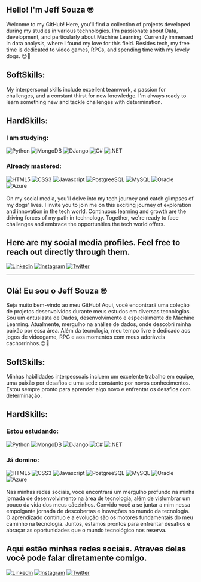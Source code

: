 ## Hello! I'm Jeff Souza 🤓

Welcome to my GitHub! Here, you'll find a collection of projects developed during my studies in various technologies. I'm passionate about Data, development, and particularly about Machine Learning. Currently immersed in data analysis, where I found my love for this field. Besides tech, my free time is dedicated to video games, RPGs, and spending time with my lovely dogs. 😊🚀

## SoftSkills:

My interpersonal skills include excellent teamwork, a passion for challenges, and a constant thirst for new knowledge. I'm always ready to learn something new and tackle challenges with determination.

## HardSkills:
### I am studying:
<div style = "display: inline_block">
    <img align_item ="center" alt = "Python" src = "https://img.shields.io/badge/Python-3776AB?style=for-the-badge&logo=python&logoColor=white"/>
    <img align_item ="center" alt = "MongoDB" src = "https://img.shields.io/badge/MongoDB-4EA94B?style=for-the-badge&logo=mongodb&logoColor=white"/> 
    <img align_item ="center" alt = "DJango" src = "https://img.shields.io/badge/Django-092E20?style=for-the-badge&logo=django&logoColor=white"/> 
    <img align_item ="center" alt = "C#" src = "https://img.shields.io/badge/C%23-239120?style=for-the-badge&logo=c-sharp&logoColor=whit"/> 
    <img align_item ="center" alt = ".NET" src = "https://img.shields.io/badge/.NET-5C2D91?style=for-the-badge&logo=.net&logoColor=white"/> 
</div>

### Already mastered: 
<div style = "display: inline_block">
    <img align_item ="center" alt = "HTML5" src = "https://img.shields.io/badge/HTML5-E34F26?style=for-the-badge&logo=html5&logoColor=white"/>
    <img align_item ="center" alt = "CSS3" src = "https://img.shields.io/badge/CSS3-1572B6?style=for-the-badge&logo=css3&logoColor=white"/> 
    <img align_item ="center" alt = "Javascript" src = "https://img.shields.io/badge/JavaScript-F7DF1E?style=for-the-badge&logo=javascript&logoColor=black"/>
    <img align_item ="center" alt = "PostgreeSQL" src = "https://img.shields.io/badge/TypeScript-007ACC?style=for-the-badge&logo=typescript&logoColor=white"/> 
    <img align_item ="center" alt = "MySQL" src = "https://img.shields.io/badge/MySQL-00000F?style=for-the-badge&logo=mysql&logoColor=white"/> 
    <img align_item ="center" alt = "Oracle" src = "https://img.shields.io/badge/Oracle-F80000?style=for-the-badge&logo=Oracle&logoColor=white"/>
    <img align_item ="center" alt = "Azure" src = "https://img.shields.io/badge/Microsoft_Azure-0089D6?style=for-the-badge&logo=microsoft-azure&logoColor=white"/> 
</div></br>
On my social media, you'll delve into my tech journey and catch glimpses of my dogs' lives. I invite you to join me on this exciting journey of exploration and innovation in the tech world. Continuous learning and growth are the driving forces of my path in technology. Together, we're ready to face challenges and embrace the opportunities the tech world offers.

## Here are my social media profiles. Feel free to reach out directly through them.

[![Linkedin](https://img.shields.io/badge/LinkedIn-0077B5?style=for-the-badge&logo=linkedin&logoColor=white)](https://www.linkedin.com/in/jeffsouzaxd)
[![Instagram](https://img.shields.io/badge/Instagram-E4405F?style=for-the-badge&logo=instagram&logoColor=white)](https://instagram.com/jeffsouzaxd?utm_source=qr&igshid=MzNlNGNkZWQ4Mg==)
[![Twitter](https://img.shields.io/badge/Twitter-1DA1F2?style=for-the-badge&logo=twitter&logoColor=white)](https://twitter.com/JeffSouzaXD?t=6-hTO6M8GmsKEecTNLquyQ&s=09)

----------------------------------------------------------------------------

## Olá! Eu sou o Jeff Souza 🤓

Seja muito bem-vindo ao meu GitHub! Aqui, você encontrará uma coleção de projetos desenvolvidos durante meus estudos em diversas tecnologias. Sou um entusiasta de Dados, desenvolvimento e especialmente de Machine Learning. Atualmente, mergulho na análise de dados, onde descobri minha paixão por essa área. Além da tecnologia, meu tempo livre é dedicado aos jogos de videogame, RPG e aos momentos com meus adoráveis cachorrinhos.😊🚀

## SoftSkills:
Minhas habilidades interpessoais incluem um excelente trabalho em equipe, uma paixão por desafios e uma sede constante por novos conhecimentos. Estou sempre pronto para aprender algo novo e enfrentar os desafios com determinação.

## HardSkills:

### Estou estudando:
<div style = "display: inline_block">
    <img align_item ="center" alt = "Python" src = "https://img.shields.io/badge/Python-3776AB?style=for-the-badge&logo=python&logoColor=white"/>
    <img align_item ="center" alt = "MongoDB" src = "https://img.shields.io/badge/MongoDB-4EA94B?style=for-the-badge&logo=mongodb&logoColor=white"/> 
    <img align_item ="center" alt = "DJango" src = "https://img.shields.io/badge/Django-092E20?style=for-the-badge&logo=django&logoColor=white"/> 
    <img align_item ="center" alt = "C#" src = "https://img.shields.io/badge/C%23-239120?style=for-the-badge&logo=c-sharp&logoColor=whit"/> 
    <img align_item ="center" alt = ".NET" src = "https://img.shields.io/badge/.NET-5C2D91?style=for-the-badge&logo=.net&logoColor=white"/> 
</div>

### Já domino: 
<div style = "display: inline_block">
    <img align_item ="center" alt = "HTML5" src = "https://img.shields.io/badge/HTML5-E34F26?style=for-the-badge&logo=html5&logoColor=white"/>
    <img align_item ="center" alt = "CSS3" src = "https://img.shields.io/badge/CSS3-1572B6?style=for-the-badge&logo=css3&logoColor=white"/> 
    <img align_item ="center" alt = "Javascript" src = "https://img.shields.io/badge/JavaScript-F7DF1E?style=for-the-badge&logo=javascript&logoColor=black"/>
    <img align_item ="center" alt = "PostgreeSQL" src = "https://img.shields.io/badge/TypeScript-007ACC?style=for-the-badge&logo=typescript&logoColor=white"/> 
    <img align_item ="center" alt = "MySQL" src = "https://img.shields.io/badge/MySQL-00000F?style=for-the-badge&logo=mysql&logoColor=white"/> 
    <img align_item ="center" alt = "Oracle" src = "https://img.shields.io/badge/Oracle-F80000?style=for-the-badge&logo=Oracle&logoColor=white"/>
    <img align_item ="center" alt = "Azure" src = "https://img.shields.io/badge/Microsoft_Azure-0089D6?style=for-the-badge&logo=microsoft-azure&logoColor=white"/> 
</div></br>
Nas minhas redes sociais, você encontrará um mergulho profundo na minha jornada de desenvolvimento na área de tecnologia, além de vislumbrar um pouco da vida dos meus cãezinhos. Convido você a se juntar a mim nessa empolgante jornada de descobertas e inovações no mundo da tecnologia. O aprendizado contínuo e a evolução são os motores fundamentais do meu caminho na tecnologia. Juntos, estamos prontos para enfrentar desafios e abraçar as oportunidades que o mundo tecnológico nos reserva.

## Aqui estão minhas redes sociais. Atraves delas você pode falar diretamente comigo.

[![Linkedin](https://img.shields.io/badge/LinkedIn-0077B5?style=for-the-badge&logo=linkedin&logoColor=white)](https://www.linkedin.com/in/jeffsouzaxd)
[![Instagram](https://img.shields.io/badge/Instagram-E4405F?style=for-the-badge&logo=instagram&logoColor=white)](https://instagram.com/jeffsouzaxd?utm_source=qr&igshid=MzNlNGNkZWQ4Mg==)
[![Twitter](https://img.shields.io/badge/Twitter-1DA1F2?style=for-the-badge&logo=twitter&logoColor=white)](https://twitter.com/JeffSouzaXD?t=6-hTO6M8GmsKEecTNLquyQ&s=09)
